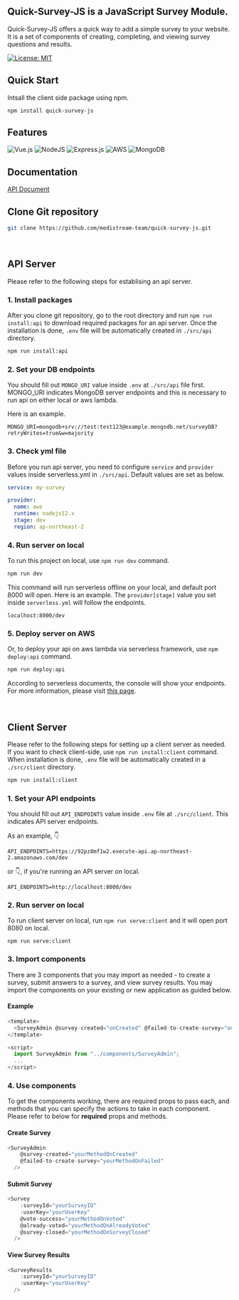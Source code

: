 ## Quick-Survey-JS is a JavaScript Survey Module.

Quick-Survey-JS offers a quick way to add a simple survey to your website.<br>
It is a set of components of creating, completing, and viewing survey questions and results.<br>

[![License: MIT](https://img.shields.io/badge/License-MIT-red.svg)](https://opensource.org/licenses/MIT)

## Quick Start
Intsall the client side package using npm.
```
npm install quick-survey-js
```

## Features

<img alt="Vue.js" src="https://img.shields.io/badge/vuejs-%2335495e.svg?style=for-the-badge&logo=vue-dot-js&logoColor=%234FC08D"/> <img alt="NodeJS" src="https://img.shields.io/badge/node.js-%2343853D.svg?style=for-the-badge&logo=node-dot-js&logoColor=white"/> <img alt="Express.js" src="https://img.shields.io/badge/express.js-%23404d59.svg?style=for-the-badge&logo=express&logoColor=%2361DAFB"/> <img alt="AWS" src="https://img.shields.io/badge/AWS-%23FF9900.svg?style=for-the-badge&logo=amazon-aws&logoColor=white"/> <img alt="MongoDB" src ="https://img.shields.io/badge/MongoDB-%234ea94b.svg?style=for-the-badge&logo=mongodb&logoColor=white"/>
<br>

## Documentation

[API Document](https://documenter.getpostman.com/view/12457751/TzXukyiL#7e4f1f5e-1643-40df-b94c-374aed364f03)

## Clone Git repository

```bash
git clone https://github.com/medistream-team/quick-survey-js.git
```

<br>

## API Server
Please refer to the following steps for establising an api server.

### 1. Install packages

After you clone git repository, go to the root directory and run `npm run install:api` to download required packages for an api server. Once the installation is done, `.env` file will be automatically created in `./src/api` directory.

```bash
npm run install:api
```

### 2. Set your DB endpoints

You should fill out `MONGO_URI` value inside `.env` at `./src/api` file first. MONGO_URI indicates MongoDB server endpoints and this is necessary to run api on either local or aws lambda.

Here is an example.
```
MONGO_URI=mongodb+srv://test:test123@example.mongodb.net/surveyDB?retryWrites=true&w=majority
```

### 3. Check yml file

Before you run api server, you need to configure `service` and `provider` values inside serverless.yml in `./src/api`.
Default values are set as below.

```yml
service: my-survey

provider:
  name: aws
  runtime: nodejs12.x
  stage: dev
  region: ap-northeast-2
```

### 4. Run server on local

To run this project on local, use `npm run dev` command.

```bash
npm run dev
```

This command will run serverless offline on your local, and default port 8000 will open. 
Here is an example. The `provider[stage]` value you set inside `serverless.yml` will follow the endpoints.

```
localhost:8000/dev
```

### 5. Deploy server on AWS

Or, to deploy your api on aws lambda via serverless framework, use `npm deploy:api` command.

```bash
npm run deploy:api
```

According to serverless documents, the console will show your endpoints. For more information, please visit [this page](https://www.serverless.com/blog/serverless-express-rest-api).

<br>


## Client Server
Please refer to the following steps for setting up a client server as needed.
If you want to check client-side, use `npm run install:client` command. When installation is done, `.env` file will be automatically created in a `./src/client` directory.

```bash
npm run install:client
```

### 1. Set your API endpoints

You should fill out `API_ENDPOINTS` value inside `.env` file at `./src/client`. This indicates API server endpoints.

As an example, 👇

```
API_ENDPOINTS=https://92pz8mf1w2.execute-api.ap-northeast-2.amazonaws.com/dev
```

or 👇, if you're running an API server on local. 

```
API_ENDPOINTS=http://localhost:8000/dev
```

### 2. Run server on local

To run client server on local, run `npm run serve:client` and it will open port 8080 on local.

```
npm run serve:client
```
### 3. Import components

There are 3 components that you may import as needed - to create a survey, submit answers to a survey, and view survey results.
You may import the components on your existing or new application as guided below. 

#### Example

```js
<template>
  <SurveyAdmin @survey-created="onCreated" @failed-to-create-survey="onFailed" />
</template>

<script>
  import SurveyAdmin from "../components/SurveyAdmin";
  ...
</script>
```
### 4. Use components

To get the components working, there are required props to pass each, and methods that you can specify the actions to take in each component.
Please refer to below for **required** props and methods.

#### Create Survey
```js
<SurveyAdmin 
    @survey-created="yourMethodOnCreated" 
    @failed-to-create-survey="yourMethodOnFailed" 
  />

```

#### Submit Survey
```js
<Survey
    :surveyId="yourSurveyID"
    :userKey="yourUserKey"
    @vote-success="yourMethodOnVoted"
    @already-voted="yourMethodOnAlreadyVoted"
    @survey-closed="yourMethodOnSurveyClosed"
  />
```

#### View Survey Results
```js
<SurveyResults 
    :surveyId="yourSurveyID"
    :userKey="yourUserKey"
  />
```


